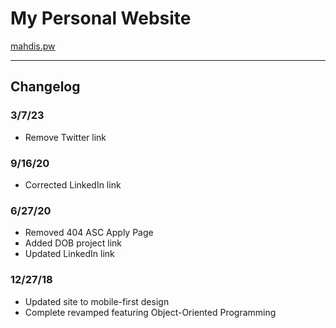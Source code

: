 # My Personal Website

[mahdis.pw](https://shaddyjr.github.io/mahdiSite)

---

## Changelog

### 3/7/23

- Remove Twitter link

### 9/16/20

- Corrected LinkedIn link

### 6/27/20

- Removed 404 ASC Apply Page
- Added DOB project link
- Updated LinkedIn link

### 12/27/18

- Updated site to mobile-first design
- Complete revamped featuring Object-Oriented Programming
